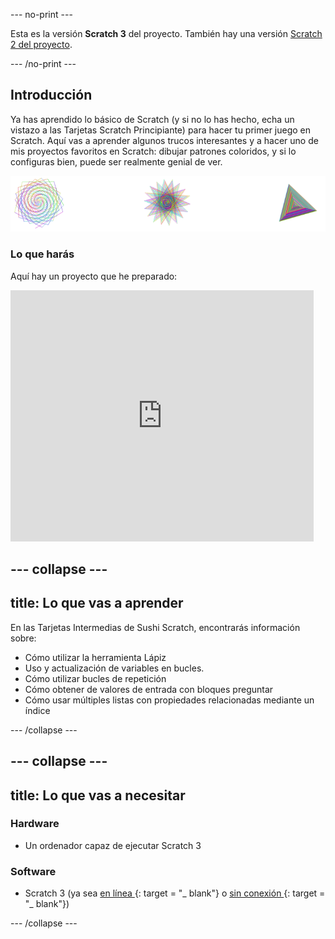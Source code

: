\--- no-print \---

Esta es la versión **Scratch 3** del proyecto. También hay una versión [Scratch 2 del proyecto](https://projects.raspberrypi.org/en/projects/cd-intermediate-scratch-sushi-scratch2).

\--- /no-print \---

## Introducción

Ya has aprendido lo básico de Scratch (y si no lo has hecho, echa un vistazo a las Tarjetas Scratch Principiante) para hacer tu primer juego en Scratch. Aquí vas a aprender algunos trucos interesantes y a hacer uno de mis proyectos favoritos en Scratch: dibujar patrones coloridos, y si lo configuras bien, puede ser realmente genial de ver.

![](images/pen1.png)

### Lo que harás

Aquí hay un proyecto que he preparado:

<div class="scratch-preview">
  <iframe allowtransparency="true" width="485" height="402" src="https://scratch.mit.edu/projects/embed/205355399/?autostart=false" frameborder="0"></iframe>
</div>

## \--- collapse \---

## title: Lo que vas a aprender

En las Tarjetas Intermedias de Sushi Scratch, encontrarás información sobre:

+ Cómo utilizar la herramienta Lápiz
+ Uso y actualización de variables en bucles.
+ Cómo utilizar bucles de repetición
+ Cómo obtener de valores de entrada con bloques preguntar
+ Cómo usar múltiples listas con propiedades relacionadas mediante un índice

\--- /collapse \---

## \--- collapse \---

## title: Lo que vas a necesitar

### Hardware

+ Un ordenador capaz de ejecutar Scratch 3

### Software

+ Scratch 3 (ya sea [ en línea ](https://scratch.mit.edu/projects/editor/) {: target = "_ blank"} o [ sin conexión ](https://scratch.mit.edu/download/) {: target = "_ blank"})

\--- /collapse \---